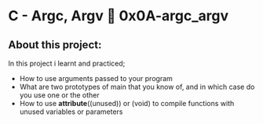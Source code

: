 # C - Argc, Argv 📃 0x0A-argc_argv
## About this project:
In this project i learnt and practiced;

- How to use arguments passed to your program
- What are two prototypes of main that you know of, and in which case do you use one or the other
- How to use __attribute__((unused)) or (void) to compile functions with unused variables or parameters
